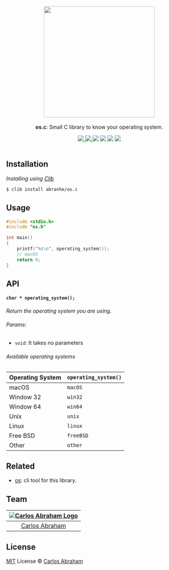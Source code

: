 <p align="center">
	<br>
	<img src="https://cdn.abranhe.com/projects/os/os.svg" width="300px">
	<br>
	<br>
	<b>os.c</b>: Small C library to know your operating system.
	<br>
</p>

<p align="center">
	<a href="https://travis-ci.org/abranhe/os.c">
		<img src="https://img.shields.io/travis/abranhe/os.c.svg?logo=travis"/>
	</a>
	<a href="https://ci.appveyor.com/api/projects/status/st4mq05uojr8yuap">
		<img src="https://ci.appveyor.com/api/projects/status/st4mq05uojr8yuap?svg=true"/>
	</a>
	<a href="https://github.com/abranhe"><img src="https://abranhe.com/badge.svg"></a>
	<a href="https://cash.me/$abranhe"><img src="https://cdn.abranhe.com/badges/cash-me.svg"></a>
	<a href="https://patreon.com/abranhe"><img src="https://cdn.abranhe.com/badges/patreon.svg" /></a>
	<a href="https://github.com/abranhe/os.c/blob/master/license"><img src="https://img.shields.io/github/license/abranhe/os.c.svg" /></a>
  <br>
  <br>
</p>


## Installation

*Installing using [Clib](https://github.com/clibs/clib)*

```sh
$ clib install abranhe/os.c
```

## Usage

```c
#include <stdio.h>
#include "os.h"

int main()
{
	printf("%s\n", operating_system());
	// macOS
	return 0;
}
```

## API

#### `char * operating_system();`

*Return the operating system you are using.*

###### Params:

- `void`: It takes no parameters

###### Available operating systems

| Operating System | `operating_system()` |
|:---------------- | :------------------- |
| macOS            | `macOS`              |
| Window 32        | `win32`              |
| Window 64        | `win64`              |
| Unix             | `unix`               |
| Linux            | `linux`              |
| Free BSD         | `freeBSD`            |
| Other            | `other`              |

## Related

- [os][os]: cli tool for this library.
## Team

|[![Carlos Abraham Logo][abranhe-img]][abranhe]|
| :-: |
| [Carlos Abraham][abranhe] |

## License

[MIT][license] License © [Carlos Abraham][abranhe]

<!-------------------- Links ------------------------>
[abranhe]: https://github.com/abranhe
[abranhe-img]: https://avatars3.githubusercontent.com/u/21347264?s=50
[license]: https://github.com/abranhe/os.c/blob/master/license
[example]: https://github.com/abranhe/os.c/blob/master/example.c
[os]: https://github.com/abranhe/os
[travis-badge]: https://img.shields.io/travis/abranhe/os.c.svg
[travis-status]: https://travis-ci.org/abranhe/os.c
[coverage-badge]: https://img.shields.io/coveralls/abranhe/os.c.svg
[coverage-status]: https://coveralls.io/r/abranhe/os.c?branch=master

